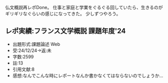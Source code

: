 ﻿---
layout: post
categories: [慶應通信, 進捗]
tags: [慶應通信, レポート実績, 仏文概説]
author: tmo
slug: "1078"
---
仏文概説再レポDone。
仕事と家庭と学業をぐるぐる回していたら、生きるのがギリギリなぐらいの感じになってきた。
少しずつやろう。

## レポ実績:フランス文学概説 課題年度'24
* 出題形式:課題論述 Web
* 受:24/12/24→返:未
* 字数:2599
* 註:13
* 引用文献:8
* 感想:なんでこんな時にレポートなんか書かなくてはならないのでしょうか...